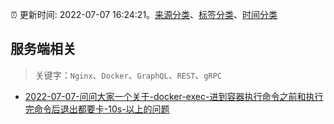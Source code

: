 :alarm_clock: 更新时间: 2022-07-07 16:24:21。[来源分类](../README.md)、[标签分类](../TAGS.md)、[时间分类](../TIMELINE.md)

## 服务端相关


> 关键字：`Nginx`、`Docker`、`GraphQL`、`REST`、`gRPC`



- [2022-07-07-问问大家一个关于-docker-exec-进到容器执行命令之前和执行完命令后退出都要卡-10s-以上的问题](https://www.v2ex.com/t/864787) 